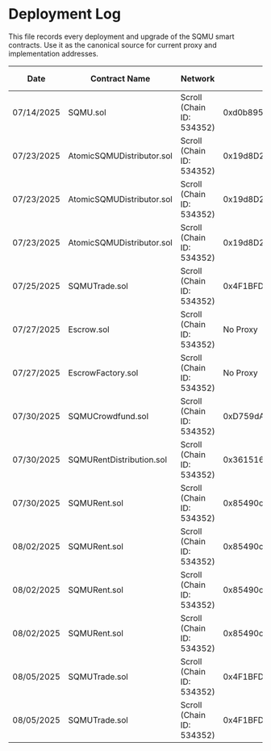 # Deployment Log

This file records every deployment and upgrade of the SQMU smart contracts. Use it as the canonical source for current proxy and implementation addresses.

| Date | Contract Name | Network | Proxy Address | Implementation Address | ABI Version | URLs |
| ---- | --------------- | --------- | ------------- | ---------------------- | ----------- | ---- |
| 07/14/2025 | SQMU.sol | Scroll (Chain ID: 534352)| 0xd0b895e975f24045e43d788d42BD938b78666EC8 | 0x3e1F22083D2148c386fBf1329508D003149C5032 | Version 1 | https://scrollscan.com/address/0xd0b895e975f24045e43d788d42bd938b78666ec8 , https://scrollscan.com/address/0x3e1F22083D2148c386fBf1329508D003149C5032 |
| 07/23/2025 | AtomicSQMUDistributor.sol | Scroll (Chain ID: 534352) | 0x19d8D25DD4C85264B2AC502D66aEE113955b8A07 | 0xfFcd5195b4a6474dcb9F7b1B69BB592712e94C0a | Version 1 | https://scrollscan.com/address/0x19d8D25DD4C85264B2AC502D66aEE113955b8A07 , https://scrollscan.com/address/0xfFcd5195b4a6474dcb9F7b1B69BB592712e94C0a |
| 07/23/2025 | AtomicSQMUDistributor.sol | Scroll (Chain ID: 534352) | 0x19d8D25DD4C85264B2AC502D66aEE113955b8A07 | 0x5904b7c3f67be7cbe41582cc46b9082884d7abe5 | Version 2 | https://scrollscan.com/address/0x19d8D25DD4C85264B2AC502D66aEE113955b8A07 , https://scrollscan.com/address/0x5904b7c3f67be7cbe41582cc46b9082884d7abe5 |
| 07/23/2025 | AtomicSQMUDistributor.sol | Scroll (Chain ID: 534352) | 0x19d8D25DD4C85264B2AC502D66aEE113955b8A07 | 0x78ac6727ab888d8a2195ec53963b1f90d9f0076d | Version 3 | https://scrollscan.com/address/0x19d8D25DD4C85264B2AC502D66aEE113955b8A07 , https://scrollscan.com/address/0x78ac6727ab888d8a2195ec53963b1f90d9f0076d |
| 07/25/2025 | SQMUTrade.sol | Scroll (Chain ID: 534352) | 0x4F1BFDC7EBba77e7ec76C6AEbE81C0e84d28470B | 0x226691B391a0e092056F69CbC24a99dec63150ab | Version 1 | https://scrollscan.com/address/0x4F1BFDC7EBba77e7ec76C6AEbE81C0e84d28470B , https://scrollscan.com/address/0x226691B391a0e092056F69CbC24a99dec63150ab |
| 07/27/2025 | Escrow.sol | Scroll (Chain ID: 534352) | No Proxy| 0x21816702fE7Ceb3C6F77cFA94c0a3F829c577D06 | Version 1 | https://scrollscan.com/address/NoProxy , https://scrollscan.com/address/0x21816702fE7Ceb3C6F77cFA94c0a3F829c577D06 |
| 07/27/2025 | EscrowFactory.sol | Scroll (Chain ID: 534352) | No Proxy | 0xf326eb42ad12BB655ea8b78e77251b7b0b4191F2 | Version 1 | https://scrollscan.com/address/NoProxy , https://scrollscan.com/address/0xf326eb42ad12BB655ea8b78e77251b7b0b4191F2 |
| 07/30/2025 | SQMUCrowdfund.sol | Scroll (Chain ID: 534352) | 0xD759dA420768E62026025516655D0E33b81773cC | 0x0903B93d536b795a510f5A8ffaa152EdeD5F8Ac7 | Version 1 | https://scrollscan.com/address/0xD759dA420768E62026025516655D0E33b81773cC , https://scrollscan.com/address/0x0903B93d536b795a510f5A8ffaa152EdeD5F8Ac7|
| 07/30/2025 | SQMURentDistribution.sol | Scroll (Chain ID: 534352) | 0x361516487722cAb8eBEc5Faf2f1Fa156098a4DE6 | 0x7ddf7aC1B4c0b1787944cfdA7e42E00689939dD7 | Version 1 | https://scrollscan.com/address/0x361516487722cAb8eBEc5Faf2f1Fa156098a4DE6 , https://scrollscan.com/address/0x7ddf7aC1B4c0b1787944cfdA7e42E00689939dD7|
| 07/30/2025 | SQMURent.sol | Scroll (Chain ID: 534352) | 0x85490cC86e4fDBC2AC1e853a96bf80Bea89c0ff8 | 0xB03Baad5E943e8d292ff129d1Ee0d0a1d815D45f | Version 1 | https://scrollscan.com/address/0x85490cC86e4fDBC2AC1e853a96bf80Bea89c0ff8 , https://scrollscan.com/address/0xB03Baad5E943e8d292ff129d1Ee0d0a1d815D45f|
| 08/02/2025 | SQMURent.sol | Scroll (Chain ID: 534352) | 0x85490cC86e4fDBC2AC1e853a96bf80Bea89c0ff8 | 0x717D7724cD5556eDC8E4850e58272bFFD3edC772 | Version 2 | https://scrollscan.com/address/0x85490cC86e4fDBC2AC1e853a96bf80Bea89c0ff8 , https://scrollscan.com/address/0x717D7724cD5556eDC8E4850e58272bFFD3edC772|
| 08/02/2025 | SQMURent.sol | Scroll (Chain ID: 534352) | 0x85490cC86e4fDBC2AC1e853a96bf80Bea89c0ff8 | 0x5A7CE3799E2CB0b2672368826C607200721e6afF | Version 3 | https://scrollscan.com/address/0x85490cC86e4fDBC2AC1e853a96bf80Bea89c0ff8 , https://scrollscan.com/address/0x5A7CE3799E2CB0b2672368826C607200721e6afF|
| 08/02/2025 | SQMURent.sol | Scroll (Chain ID: 534352) | 0x85490cC86e4fDBC2AC1e853a96bf80Bea89c0ff8 | 0x60dE2232787B4ba5DC2a936AFE8FED31bd19835c | Version 4 | https://scrollscan.com/address/0x85490cC86e4fDBC2AC1e853a96bf80Bea89c0ff8 , https://scrollscan.com/address/0x60dE2232787B4ba5DC2a936AFE8FED31bd19835c|
| 08/05/2025 | SQMUTrade.sol | Scroll (Chain ID: 534352) | 0x4F1BFDC7EBba77e7ec76C6AEbE81C0e84d28470B | 0x04AC92cC8842128ad15E90c6Ab7d2de4F3078039 | Version 2 | https://scrollscan.com/address/0x4F1BFDC7EBba77e7ec76C6AEbE81C0e84d28470B , https://scrollscan.com/address/0x04AC92cC8842128ad15E90c6Ab7d2de4F3078039 |
| 08/05/2025 | SQMUTrade.sol | Scroll (Chain ID: 534352) | 0x4F1BFDC7EBba77e7ec76C6AEbE81C0e84d28470B | 0x1F1DeEf318253db86f0E194E0f9a5eC108f1d32b | Version 3 | https://scrollscan.com/address/0x4F1BFDC7EBba77e7ec76C6AEbE81C0e84d28470B , https://scrollscan.com/address/0x1F1DeEf318253db86f0E194E0f9a5eC108f1d32b |
